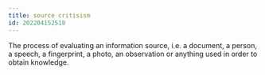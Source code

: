 ```yaml
---
title: source critisism
id: 202204152518
---
```


The process of evaluating an information source, i.e. a document, a person, a speech, a fingerprint, a photo, an observation or anything used in order to obtain knowledge.
